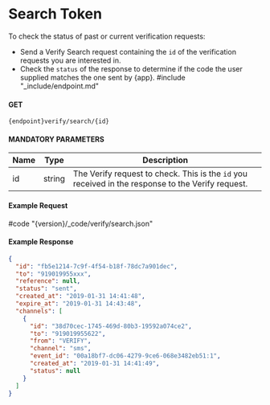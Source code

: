# Search Token

To check the status of past or current verification requests:

- Send a Verify Search request containing the `id` of the verification requests you are interested in.
- Check the `status` of the response to determine if the code the user supplied matches the one sent by {app}.
  #include "_include/endpoint.md"

#### GET

```
{endpoint}verify/search/{id}
```

#### MANDATORY PARAMETERS

| Name | Type   | Description                                                                                       |
| ---- | ------ | ------------------------------------------------------------------------------------------------- |
| id   | string | The Verify request to check. This is the `id` you received in the response to the Verify request. |

#### Example Request

#code "{version}/_code/verify/search.json"

#### Example Response

```json
{
  "id": "fb5e1214-7c9f-4f54-b18f-78dc7a901dec",
  "to": "919019955xxx",
  "reference": null,
  "status": "sent",
  "created_at": "2019-01-31 14:41:48",
  "expire_at": "2019-01-31 14:43:48",
  "channels": [
    {
      "id": "38d70cec-1745-469d-80b3-19592a074ce2",
      "to": "919019955622",
      "from": "VERIFY",
      "channel": "sms",
      "event_id": "00a18bf7-dc06-4279-9ce6-068e3482eb51:1",
      "created_at": "2019-01-31 14:41:49",
      "status": null
    }
  ]
}
```
